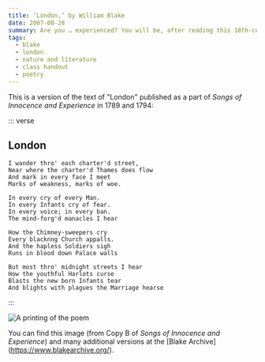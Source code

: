 ```yaml
---
title: ‘London,’ by William Blake
date: 2007-08-28
summary: Are you … experienced? You will be, after reading this 18th-century poem.
tags:
  - blake
  - london
  - nature and literature
  - class handout
  - poetry
---
```


This is a version of the text of "London" published as a part of <cite>Songs of Innocence and Experience</cite> in 1789 and 1794:

::: verse
## London

    I wander thro' each charter'd street,
    Near where the charter'd Thames does flow
    And mark in every face I meet
    Marks of weakness, marks of woe.

    In every cry of every Man.
    In every Infants cry of fear.
    In every voice; in every ban.
    The mind-forg'd manacles I hear

    How the Chimney-sweepers cry
    Every blacknng Church appalls.
    And the hapless Soldiers sigh
    Runs in blood down Palace walls

    But most thro' midnight streets I hear
    How the youthful Harlots curse
    Blasts the new born Infants tear
    And blights with plagues the Marriage hearse
:::

![A printing of the poem](/images/notes/songsie.b.p36-46.300.jpg "Above the poem is an old man being led by a child through smoky streets; to the right of stanzas 2 and 3 is a child warming their hands over a large fire that is billowing smoke. The original page was about 11cm by 7cm.")

You can find this image (from Copy B of <cite>Songs of Innocence and Experience</cite>) and many additional versions at the [Blake Archive] (https://www.blakearchive.org/).
